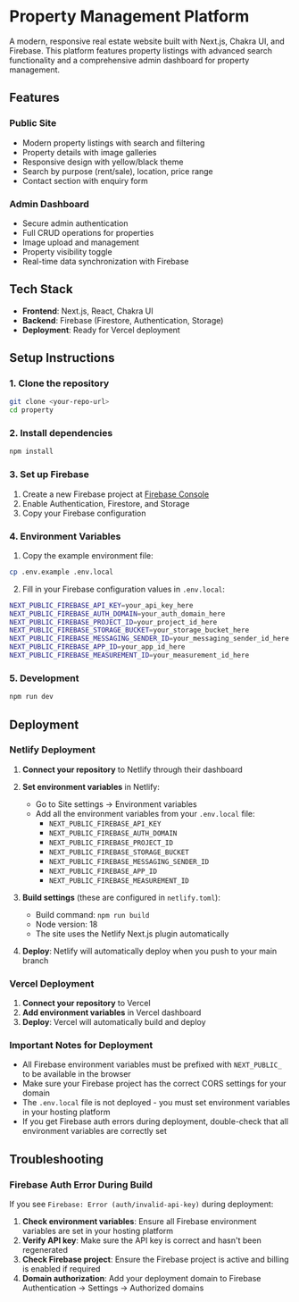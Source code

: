 # Property Management Platform

A modern, responsive real estate website built with Next.js, Chakra UI, and Firebase. This platform features property listings with advanced search functionality and a comprehensive admin dashboard for property management.

## Features

### Public Site
- Modern property listings with search and filtering
- Property details with image galleries
- Responsive design with yellow/black theme
- Search by purpose (rent/sale), location, price range
- Contact section with enquiry form

### Admin Dashboard
- Secure admin authentication
- Full CRUD operations for properties
- Image upload and management
- Property visibility toggle
- Real-time data synchronization with Firebase

## Tech Stack

- **Frontend**: Next.js, React, Chakra UI
- **Backend**: Firebase (Firestore, Authentication, Storage)
- **Deployment**: Ready for Vercel deployment

## Setup Instructions

### 1. Clone the repository
```bash
git clone <your-repo-url>
cd property
```

### 2. Install dependencies
```bash
npm install
```

### 3. Set up Firebase
1. Create a new Firebase project at [Firebase Console](https://console.firebase.google.com/)
2. Enable Authentication, Firestore, and Storage
3. Copy your Firebase configuration

### 4. Environment Variables
1. Copy the example environment file:
```bash
cp .env.example .env.local
```

2. Fill in your Firebase configuration values in `.env.local`:
```bash
NEXT_PUBLIC_FIREBASE_API_KEY=your_api_key_here
NEXT_PUBLIC_FIREBASE_AUTH_DOMAIN=your_auth_domain_here
NEXT_PUBLIC_FIREBASE_PROJECT_ID=your_project_id_here
NEXT_PUBLIC_FIREBASE_STORAGE_BUCKET=your_storage_bucket_here
NEXT_PUBLIC_FIREBASE_MESSAGING_SENDER_ID=your_messaging_sender_id_here
NEXT_PUBLIC_FIREBASE_APP_ID=your_app_id_here
NEXT_PUBLIC_FIREBASE_MEASUREMENT_ID=your_measurement_id_here
```

### 5. Development
```bash
npm run dev
```

## Deployment

### Netlify Deployment

1. **Connect your repository** to Netlify through their dashboard

2. **Set environment variables** in Netlify:
   - Go to Site settings → Environment variables
   - Add all the environment variables from your `.env.local` file:
     - `NEXT_PUBLIC_FIREBASE_API_KEY`
     - `NEXT_PUBLIC_FIREBASE_AUTH_DOMAIN`
     - `NEXT_PUBLIC_FIREBASE_PROJECT_ID`
     - `NEXT_PUBLIC_FIREBASE_STORAGE_BUCKET`
     - `NEXT_PUBLIC_FIREBASE_MESSAGING_SENDER_ID`
     - `NEXT_PUBLIC_FIREBASE_APP_ID`
     - `NEXT_PUBLIC_FIREBASE_MEASUREMENT_ID`

3. **Build settings** (these are configured in `netlify.toml`):
   - Build command: `npm run build`
   - Node version: 18
   - The site uses the Netlify Next.js plugin automatically

4. **Deploy**: Netlify will automatically deploy when you push to your main branch

### Vercel Deployment

1. **Connect your repository** to Vercel
2. **Add environment variables** in Vercel dashboard
3. **Deploy**: Vercel will automatically build and deploy

### Important Notes for Deployment

- All Firebase environment variables must be prefixed with `NEXT_PUBLIC_` to be available in the browser
- Make sure your Firebase project has the correct CORS settings for your domain
- The `.env.local` file is not deployed - you must set environment variables in your hosting platform
- If you get Firebase auth errors during deployment, double-check that all environment variables are correctly set

## Troubleshooting

### Firebase Auth Error During Build
If you see `Firebase: Error (auth/invalid-api-key)` during deployment:

1. **Check environment variables**: Ensure all Firebase environment variables are set in your hosting platform
2. **Verify API key**: Make sure the API key is correct and hasn't been regenerated
3. **Check Firebase project**: Ensure the Firebase project is active and billing is enabled if required
4. **Domain authorization**: Add your deployment domain to Firebase Authentication → Settings → Authorized domains
